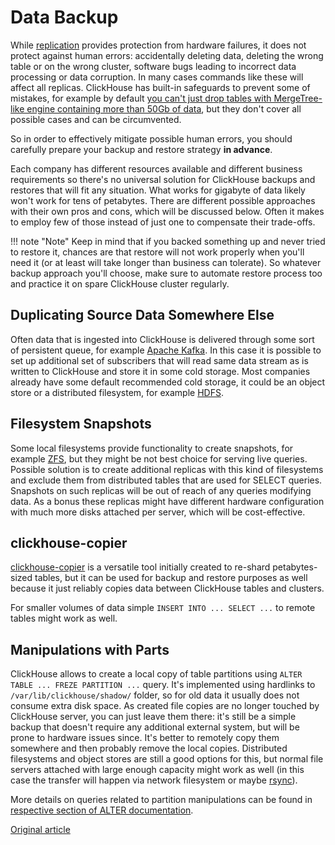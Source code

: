 # Data Backup 

While [replication](../table_engines/replication.md#table_engines-replication) provides protection from hardware failures, it does not protect against human errors: accidentally deleting data, deleting the wrong table or on the wrong cluster, software bugs leading to incorrect data processing or data corruption. In many cases commands like these will affect all replicas. ClickHouse has built-in safeguards to prevent some of mistakes, for example by default [you can't just drop tables with MergeTree-like engine containing more than 50Gb of data](https://github.com/yandex/ClickHouse/blob/v18.14.18-stable/dbms/programs/server/config.xml#L322-L330), but they don't cover all possible cases and can be circumvented. 

So in order to effectively mitigate possible human errors, you should carefully prepare your backup and restore strategy **in advance**. 

Each company has different resources available and different business requirements so there's no universal solution for ClickHouse backups and restores that will fit any situation. What works for gigabyte of data likely won't work for tens of petabytes. There are different possible approaches with their own pros and cons, which will be discussed below. Often it makes to employ few of those instead of just one to compensate their trade-offs.

!!! note "Note"
    Keep in mind that if you backed something up and never tried to restore it, chances are that restore will not work properly when you'll need it (or at least will take longer than business can tolerate). So whatever backup approach you'll choose, make sure to automate restore process too and practice it on spare ClickHouse cluster regularly. 

## Duplicating Source Data Somewhere Else

Often data that is ingested into ClickHouse is delivered through some sort of persistent queue, for example [Apache Kafka](https://kafka.apache.org). In this case it is possible to set up additional set of subscribers that will read same data stream as is written to ClickHouse and store it in some cold storage. Most companies already have some default recommended cold storage, it could be an object store or a distributed filesystem, for example [HDFS](https://hadoop.apache.org/docs/stable/hadoop-project-dist/hadoop-hdfs/HdfsDesign.html).

## Filesystem Snapshots

Some local filesystems provide functionality to create snapshots, for example [ZFS](https://en.wikipedia.org/wiki/ZFS), but they might be not best choice for serving live queries. Possible solution is to create additional replicas with this kind of filesystems and exclude them from distributed tables that are used for SELECT queries. Snapshots on such replicas will be out of reach of any queries modifying data. As a bonus these replicas might have different hardware configuration with much more disks attached per server, which will be cost-effective.

## clickhouse-copier

[clickhouse-copier](utils/clickhouse-copier.md) is a versatile tool initially created to re-shard petabytes-sized tables, but it can be used for backup and restore purposes as well because it just reliably copies data between ClickHouse tables and clusters.

For smaller volumes of data simple `INSERT INTO ... SELECT ...` to remote tables might work as well.

## Manipulations with Parts

ClickHouse allows to create a local copy of table partitions using `ALTER TABLE ... FREZE PARTITION ...` query. It's implemented using hardlinks to `/var/lib/clickhouse/shadow/` folder, so for old data it usually does not consume extra disk space. As created file copies are no longer touched by ClickHouse server, you can just leave them there: it's still be a simple backup that doesn't require any additional external system, but will be prone to hardware issues since. It's better to remotely copy them somewhere and then probably remove the local copies. Distributed filesystems and object stores are still a good options for this, but normal file servers attached with large enough capacity might work as well (in this case the transfer will happen via network filesystem or maybe [rsync](https://en.wikipedia.org/wiki/Rsync)).

More details on queries related to partition manipulations can be found in [respective section of ALTER documentation](../query_language/alter.md#query_language-manipulation-with-partitions-and-parts).


[Original article](https://clickhouse.yandex/docs/en/operations/access_rights/) <!--hide-->